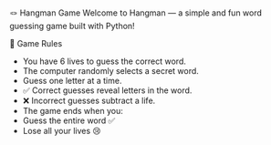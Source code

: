 

🪢 Hangman Game
Welcome to Hangman — a simple and fun word guessing game built with Python!

🎯 Game Rules
- You have 6 lives to guess the correct word.
- The computer randomly selects a secret word.
- Guess one letter at a time.
- ✅ Correct guesses reveal letters in the word.
- ❌ Incorrect guesses subtract a life.
- The game ends when you:
- Guess the entire word ✅
- Lose all your lives 😢


